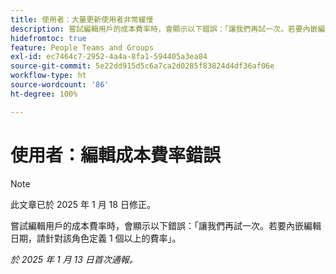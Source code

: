 ```yaml
---
title: 使用者：大量更新使用者非常緩慢
description: 嘗試編輯用戶的成本費率時，會顯示以下錯誤：「讓我們再試一次。若要內嵌編輯日期，請針對該角色定義 1 個以上的費率」。
hidefromtoc: true
feature: People Teams and Groups
exl-id: ec7464c7-2952-4a4a-8fa1-594405a3ea84
source-git-commit: 5e22dd915d5c6a7ca2d0285f83824d4df36af06e
workflow-type: ht
source-wordcount: '86'
ht-degree: 100%

---
```


# 使用者：編輯成本費率錯誤

>[!NOTE]
>
>此文章已於 2025 年 1 月 18 日修正。

嘗試編輯用戶的成本費率時，會顯示以下錯誤：「讓我們再試一次。若要內嵌編輯日期，請針對該角色定義 1 個以上的費率」。

_於 2025 年 1 月 13 日首次通報。_
